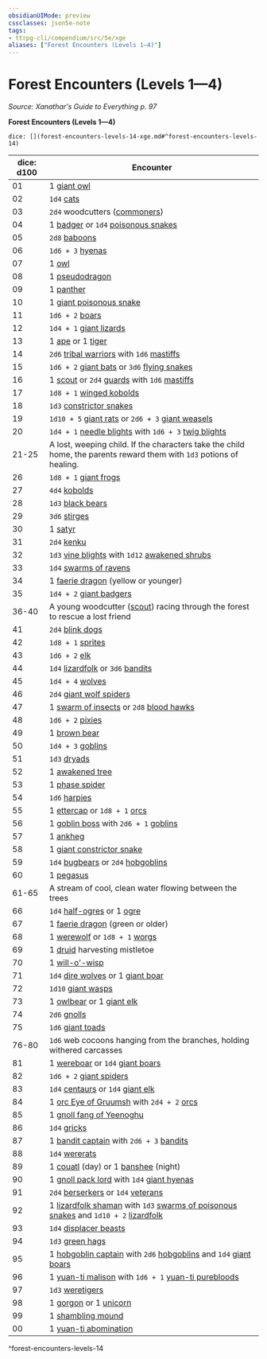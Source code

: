 ```yaml
---
obsidianUIMode: preview
cssclasses: json5e-note
tags:
- ttrpg-cli/compendium/src/5e/xge
aliases: ["Forest Encounters (Levels 1—4)"]
---
```

# Forest Encounters (Levels 1—4)
*Source: Xanathar's Guide to Everything p. 97* 

**Forest Encounters (Levels 1—4)**

`dice: [](forest-encounters-levels-14-xge.md#^forest-encounters-levels-14)`

| dice: d100 | Encounter |
|------------|-----------|
| 01 | 1 [giant owl](2-Mechanics/CLI/bestiary/celestial/giant-owl-xmm.md) |
| 02 | `1d4` [cats](2-Mechanics/CLI/bestiary/beast/cat-xmm.md) |
| 03 | `2d4` woodcutters ([commoners](2-Mechanics/CLI/bestiary/humanoid/commoner-xmm.md)) |
| 04 | 1 [badger](2-Mechanics/CLI/bestiary/beast/badger-xmm.md) or `1d4` [poisonous snakes](2-Mechanics/CLI/bestiary/beast/venomous-snake-xmm.md) |
| 05 | `2d8` [baboons](2-Mechanics/CLI/bestiary/beast/baboon-xmm.md) |
| 06 | `1d6 + 3` [hyenas](2-Mechanics/CLI/bestiary/beast/hyena-xmm.md) |
| 07 | 1 [owl](2-Mechanics/CLI/bestiary/beast/owl-xmm.md) |
| 08 | 1 [pseudodragon](2-Mechanics/CLI/bestiary/dragon/pseudodragon-xmm.md) |
| 09 | 1 [panther](2-Mechanics/CLI/bestiary/beast/panther-xmm.md) |
| 10 | 1 [giant poisonous snake](2-Mechanics/CLI/bestiary/beast/giant-venomous-snake-xmm.md) |
| 11 | `1d6 + 2` [boars](2-Mechanics/CLI/bestiary/beast/boar-xmm.md) |
| 12 | `1d4 + 1` [giant lizards](2-Mechanics/CLI/bestiary/beast/giant-lizard-xmm.md) |
| 13 | 1 [ape](2-Mechanics/CLI/bestiary/beast/ape-xmm.md) or 1 [tiger](2-Mechanics/CLI/bestiary/beast/tiger-xmm.md) |
| 14 | `2d6` [tribal warriors](2-Mechanics/CLI/bestiary/humanoid/warrior-infantry-xmm.md) with `1d6` [mastiffs](2-Mechanics/CLI/bestiary/beast/mastiff-xmm.md) |
| 15 | `1d6 + 2` [giant bats](2-Mechanics/CLI/bestiary/beast/giant-bat-xmm.md) or `3d6` [flying snakes](2-Mechanics/CLI/bestiary/monstrosity/flying-snake-xmm.md) |
| 16 | 1 [scout](2-Mechanics/CLI/bestiary/humanoid/scout-xmm.md) or `2d4` [guards](2-Mechanics/CLI/bestiary/humanoid/guard-xmm.md) with `1d6` [mastiffs](2-Mechanics/CLI/bestiary/beast/mastiff-xmm.md) |
| 17 | `1d8 + 1` [winged kobolds](2-Mechanics/CLI/bestiary/dragon/winged-kobold-xmm.md) |
| 18 | `1d3` [constrictor snakes](2-Mechanics/CLI/bestiary/beast/constrictor-snake-xmm.md) |
| 19 | `1d10 + 5` [giant rats](2-Mechanics/CLI/bestiary/beast/giant-rat-xmm.md) or `2d6 + 3` [giant weasels](2-Mechanics/CLI/bestiary/beast/giant-weasel-xmm.md) |
| 20 | `1d4 + 1` [needle blights](2-Mechanics/CLI/bestiary/plant/needle-blight-xmm.md) with `1d6 + 3` [twig blights](2-Mechanics/CLI/bestiary/plant/twig-blight-xmm.md) |
| 21-25 | A lost, weeping child. If the characters take the child home, the parents reward them with `1d3` potions of healing. |
| 26 | `1d8 + 1` [giant frogs](2-Mechanics/CLI/bestiary/beast/giant-frog-xmm.md) |
| 27 | `4d4` [kobolds](2-Mechanics/CLI/bestiary/dragon/kobold-warrior-xmm.md) |
| 28 | `1d3` [black bears](2-Mechanics/CLI/bestiary/beast/black-bear-xmm.md) |
| 29 | `3d6` [stirges](2-Mechanics/CLI/bestiary/monstrosity/stirge-xmm.md) |
| 30 | 1 [satyr](2-Mechanics/CLI/bestiary/fey/satyr-xmm.md) |
| 31 | `2d4` [kenku](2-Mechanics/CLI/bestiary/monstrosity/kenku-xmm.md) |
| 32 | `1d3` [vine blights](2-Mechanics/CLI/bestiary/plant/vine-blight-xmm.md) with `1d12` [awakened shrubs](2-Mechanics/CLI/bestiary/plant/awakened-shrub-xmm.md) |
| 33 | `1d4` [swarms of ravens](2-Mechanics/CLI/bestiary/beast/swarm-of-ravens-xmm.md) |
| 34 | 1 [faerie dragon](2-Mechanics/CLI/bestiary/dragon/faerie-dragon-youth-xmm.md) (yellow or younger) |
| 35 | `1d4 + 2` [giant badgers](2-Mechanics/CLI/bestiary/beast/giant-badger-xmm.md) |
| 36-40 | A young woodcutter ([scout](2-Mechanics/CLI/bestiary/humanoid/scout-xmm.md)) racing through the forest to rescue a lost friend |
| 41 | `2d4` [blink dogs](2-Mechanics/CLI/bestiary/fey/blink-dog-xmm.md) |
| 42 | `1d8 + 1` [sprites](2-Mechanics/CLI/bestiary/fey/sprite-xmm.md) |
| 43 | `1d6 + 2` [elk](2-Mechanics/CLI/bestiary/beast/elk-xmm.md) |
| 44 | `1d4` [lizardfolk](2-Mechanics/CLI/bestiary/humanoid/scout-xmm.md) or `3d6` [bandits](2-Mechanics/CLI/bestiary/humanoid/bandit-xmm.md) |
| 45 | `1d4 + 4` [wolves](2-Mechanics/CLI/bestiary/beast/wolf-xmm.md) |
| 46 | `2d4` [giant wolf spiders](2-Mechanics/CLI/bestiary/beast/giant-wolf-spider-xmm.md) |
| 47 | 1 [swarm of insects](2-Mechanics/CLI/bestiary/beast/swarm-of-insects-xmm.md) or `2d8` [blood hawks](2-Mechanics/CLI/bestiary/beast/blood-hawk-xmm.md) |
| 48 | `1d6 + 2` [pixies](2-Mechanics/CLI/bestiary/fey/pixie-xmm.md) |
| 49 | 1 [brown bear](2-Mechanics/CLI/bestiary/beast/brown-bear-xmm.md) |
| 50 | `1d4 + 3` [goblins](2-Mechanics/CLI/bestiary/fey/goblin-warrior-xmm.md) |
| 51 | `1d3` [dryads](2-Mechanics/CLI/bestiary/fey/dryad-xmm.md) |
| 52 | 1 [awakened tree](2-Mechanics/CLI/bestiary/plant/awakened-tree-xmm.md) |
| 53 | 1 [phase spider](2-Mechanics/CLI/bestiary/monstrosity/phase-spider-xmm.md) |
| 54 | `1d6` [harpies](2-Mechanics/CLI/bestiary/monstrosity/harpy-xmm.md) |
| 55 | 1 [ettercap](2-Mechanics/CLI/bestiary/monstrosity/ettercap-xmm.md) or `1d8 + 1` [orcs](2-Mechanics/CLI/bestiary/humanoid/tough-xmm.md) |
| 56 | 1 [goblin boss](2-Mechanics/CLI/bestiary/fey/goblin-boss-xmm.md) with `2d6 + 1` [goblins](2-Mechanics/CLI/bestiary/fey/goblin-warrior-xmm.md) |
| 57 | 1 [ankheg](2-Mechanics/CLI/bestiary/monstrosity/ankheg-xmm.md) |
| 58 | 1 [giant constrictor snake](2-Mechanics/CLI/bestiary/beast/giant-constrictor-snake-xmm.md) |
| 59 | `1d4` [bugbears](2-Mechanics/CLI/bestiary/fey/bugbear-warrior-xmm.md) or `2d4` [hobgoblins](2-Mechanics/CLI/bestiary/fey/hobgoblin-warrior-xmm.md) |
| 60 | 1 [pegasus](2-Mechanics/CLI/bestiary/celestial/pegasus-xmm.md) |
| 61-65 | A stream of cool, clean water flowing between the trees |
| 66 | `1d4` [half-ogres](2-Mechanics/CLI/bestiary/giant/ogrillon-ogre-xmm.md) or 1 [ogre](2-Mechanics/CLI/bestiary/giant/ogre-xmm.md) |
| 67 | 1 [faerie dragon](2-Mechanics/CLI/bestiary/dragon/faerie-dragon-adult-xmm.md) (green or older) |
| 68 | 1 [werewolf](2-Mechanics/CLI/bestiary/monstrosity/werewolf-xmm.md) or `1d8 + 1` [worgs](2-Mechanics/CLI/bestiary/fey/worg-xmm.md) |
| 69 | 1 [druid](2-Mechanics/CLI/bestiary/humanoid/druid-xmm.md) harvesting mistletoe |
| 70 | 1 [will-o'-wisp](2-Mechanics/CLI/bestiary/undead/will-o-wisp-xmm.md) |
| 71 | `1d4` [dire wolves](2-Mechanics/CLI/bestiary/beast/dire-wolf-xmm.md) or 1 [giant boar](2-Mechanics/CLI/bestiary/beast/giant-boar-xmm.md) |
| 72 | `1d10` [giant wasps](2-Mechanics/CLI/bestiary/beast/giant-wasp-xmm.md) |
| 73 | 1 [owlbear](2-Mechanics/CLI/bestiary/monstrosity/owlbear-xmm.md) or 1 [giant elk](2-Mechanics/CLI/bestiary/celestial/giant-elk-xmm.md) |
| 74 | `2d6` [gnolls](2-Mechanics/CLI/bestiary/fiend/gnoll-warrior-xmm.md) |
| 75 | `1d6` [giant toads](2-Mechanics/CLI/bestiary/beast/giant-toad-xmm.md) |
| 76-80 | `1d6` web cocoons hanging from the branches, holding withered carcasses |
| 81 | 1 [wereboar](2-Mechanics/CLI/bestiary/monstrosity/wereboar-xmm.md) or `1d4` [giant boars](2-Mechanics/CLI/bestiary/beast/giant-boar-xmm.md) |
| 82 | `1d6 + 2` [giant spiders](2-Mechanics/CLI/bestiary/beast/giant-spider-xmm.md) |
| 83 | `1d4` [centaurs](2-Mechanics/CLI/bestiary/fey/centaur-trooper-xmm.md) or `1d4` [giant elk](2-Mechanics/CLI/bestiary/celestial/giant-elk-xmm.md) |
| 84 | 1 [orc Eye of Gruumsh](2-Mechanics/CLI/bestiary/humanoid/cultist-fanatic-xmm.md) with `2d4 + 2` [orcs](2-Mechanics/CLI/bestiary/humanoid/tough-xmm.md) |
| 85 | 1 [gnoll fang of Yeenoghu](2-Mechanics/CLI/bestiary/fiend/gnoll-fang-of-yeenoghu-xmm.md) |
| 86 | `1d4` [gricks](2-Mechanics/CLI/bestiary/aberration/grick-xmm.md) |
| 87 | 1 [bandit captain](2-Mechanics/CLI/bestiary/humanoid/bandit-captain-xmm.md) with `2d6 + 3` [bandits](2-Mechanics/CLI/bestiary/humanoid/bandit-xmm.md) |
| 88 | `1d4` [wererats](2-Mechanics/CLI/bestiary/monstrosity/wererat-xmm.md) |
| 89 | 1 [couatl](2-Mechanics/CLI/bestiary/celestial/couatl-xmm.md) (day) or 1 [banshee](2-Mechanics/CLI/bestiary/undead/banshee-xmm.md) (night) |
| 90 | 1 [gnoll pack lord](2-Mechanics/CLI/bestiary/fiend/gnoll-pack-lord-xmm.md) with `1d4` [giant hyenas](2-Mechanics/CLI/bestiary/beast/giant-hyena-xmm.md) |
| 91 | `2d4` [berserkers](2-Mechanics/CLI/bestiary/humanoid/berserker-xmm.md) or `1d4` [veterans](2-Mechanics/CLI/bestiary/humanoid/warrior-veteran-xmm.md) |
| 92 | 1 [lizardfolk shaman](2-Mechanics/CLI/bestiary/elemental/lizardfolk-geomancer-xmm.md) with `1d3` [swarms of poisonous snakes](2-Mechanics/CLI/bestiary/beast/swarm-of-venomous-snakes-xmm.md) and `1d10 + 2` [lizardfolk](2-Mechanics/CLI/bestiary/humanoid/scout-xmm.md) |
| 93 | `1d4` [displacer beasts](2-Mechanics/CLI/bestiary/monstrosity/displacer-beast-xmm.md) |
| 94 | `1d3` [green hags](2-Mechanics/CLI/bestiary/fey/green-hag-xmm.md) |
| 95 | 1 [hobgoblin captain](2-Mechanics/CLI/bestiary/fey/hobgoblin-captain-xmm.md) with `2d6` [hobgoblins](2-Mechanics/CLI/bestiary/fey/hobgoblin-warrior-xmm.md) and `1d4` [giant boars](2-Mechanics/CLI/bestiary/beast/giant-boar-xmm.md) |
| 96 | 1 [yuan-ti malison](2-Mechanics/CLI/bestiary/monstrosity/yuan-ti-malison-type-1-xmm.md) with `1d6 + 1` [yuan-ti purebloods](2-Mechanics/CLI/bestiary/monstrosity/yuan-ti-infiltrator-xmm.md) |
| 97 | `1d3` [weretigers](2-Mechanics/CLI/bestiary/monstrosity/weretiger-xmm.md) |
| 98 | 1 [gorgon](2-Mechanics/CLI/bestiary/construct/gorgon-xmm.md) or 1 [unicorn](2-Mechanics/CLI/bestiary/celestial/unicorn-xmm.md) |
| 99 | 1 [shambling mound](2-Mechanics/CLI/bestiary/plant/shambling-mound-xmm.md) |
| 00 | 1 [yuan-ti abomination](2-Mechanics/CLI/bestiary/monstrosity/yuan-ti-abomination-xmm.md) |
^forest-encounters-levels-14